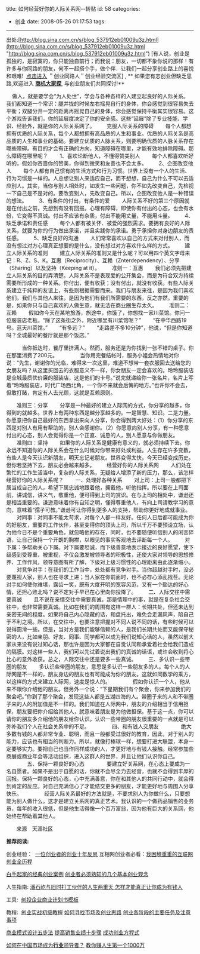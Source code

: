 title: 如何经营好你的人际关系网--转贴
id: 58
categories:
  - 创业
date: 2008-05-26 01:17:53
tags:
---

<div id="msgcns!9697D6160EFEBC17!1668" class="bvMsg">

出处:[http://blog.sina.com.cn/s/blog_537912eb01009u3z.html](http://blog.sina.com.cn/s/blog_537912eb01009u3z.html "http://blog.sina.com.cn/s/blog_537912eb01009u3z.html")
[有人说，创业是孤独的，是寂寞的，你只能独自前行；而我说：朋友，一切都不象你说的那样！有许多与你同路的朋友，何不一起搭个手，做个伴．让我们一起分享创业路上的喜悦和艰难!  [点击进入](http://www.cyease.com.cn/forum/) ＂创业同路人＂创业经验交流区] , ** 如果您有志创业但缺乏思路,欢迎进入 **[**商机大家探**](http://www.cyease.com.cn/forum/forumdisplay.php?fid=98)**, 与创业朋友们共同探讨!** <p>    做人，就是要学会“为人处世”，学会与各种各样的人建立起良好的人际关系。我们都知道一个常识：腿并拢的时候左右摇晃自行的身体，你会感觉到很容易失去平衡；双腿分开一定的距离再摇晃自己的身体，你会感觉保持平衡其实很容易。这个游戏告诉我们，你的延展度决定了你的安全感。这些“延展”除了专业技能、学识、经验外，就是你的人际关系网了。
　　克服人际关系的障碍
　　每个人都想拥有优质的人际关系，每个人都想拥有高品质的人生和事业。优质的人际关系是高品质的人生和事业的基础。要建立优质的人脉关系，则要明确优质的人脉关系存在哪些障碍。有目的才会有正确的方向，知道障碍在哪里，才能有效地排除障碍。那么障碍在哪里呢？
　　1、喜欢论断他人，不懂得赞美别人
　　每个人都喜欢听好听的，假如你吝啬你的赞美，你得到微笑和友善也不会太多。
　　2、企图改变他人
　　每个人都有自己惯有的生活方式和行为习惯。世界上没有一个人的生活、行为习惯是一样的。人总想让别人来适应自己，而不想想，自己为什么不可以去适应别人。其实，当你与别人相处时，如发生一些问题，你不如先改变自己，先检视一下自己是不是对的。要改变别人，先改变自己。所以，企图改变他人是一种错误的想法。
　　3、有条件的付出，有条件的爱
　　人际关系不好的第三个原因就是在付出之前，先想到有没有回报。心理有障碍，即使你有付出的心态，也会有水份，它变得不真诚。付出不应该有杂质，付出不能用丈量，不能用斗量。
　　4、缺乏承诺和责任感
　　每个人都有被关怀、被爱的强烈需求。要拥有良好的人际关系，就要为你的行为做出承诺，并且实践你的承诺。勇于承担你对身边朋友的责任感。
　　5、缺乏良好的沟通
　　人们常常喜欢以自己的方式来对付别人，而没有想过对方心理真正想要的是什么，没有想过对方喜欢什么样的方式。
　　建立人际关系的准则
　　建立人际关系的准则又是什么呢？可以用四个英文字母来记：R、Z、S、K。互惠（Reciprocity）、互赖（Znterdependency）、分享（Sharing）以及坚持（Keeping at it）。
　　准则一：互惠
　　我们必须先把建立人际关系的目的弄清楚。人际关系不是表现爱的公开集会，而是为符合双方持续需要所形成的一种关系。你付出，便有收获；没有付出，就没有收获。有些人际关系建立于纯粹的友谊上，有些则根据需要而来。我们与朋友来往，是因为我们喜欢他们，我们与其他人来往，是因为他们有我们所需要的东西，反之亦然。重要的是，如果你只与自己喜欢的人做生意，就无法在商业圈生存太久。
　　准则二：互赖
　　假如你今天在某地旅游，旅途中，你饿了，你想找一家川菜馆。你问一位服装店老板。“除了这条街之外，附近哪里有川菜馆呢？”
　　“在中华西路19号。蓝天川菜馆。”
　　“有多远？”
　　“走路差不多10分钟”，他说，“但是你知道吗？全城最好的餐厅就是那个饭店。” <p>　　　当你抵达时，餐厅里挤满人。然而，服务还是为你找到一张不错的桌子。你在那里消费了200元。
　　　　当你用完餐结帐时，服务小姐会热情地对你说：“先生，谢谢你的光临，难得来一次这里，难道不想带一套衣服回去送给您的女朋友吗？从这里买回去的衣服意义不一样，你女朋友一定会喜欢的。玲玲服装店是全城最质优价廉的服装店，这是他们的卡号。”说完就递给你一张名片，名片上写着“玲玲服装店，时代广场西北角，一个你不来就会后悔的地方。”也许你不会去，但敢打赌，肯定有人去光顾，这就是互赖原则。 <p>　　准则三：分享
　　分享是一种最好的建立人际网的方式，你分享的越多，你得到的就越多。世界上有两种东西是越分享越多的。一是智慧、知识。二是力量。你愿意把你自己最好的东西拿出来向人分享，你会得到两大好处：（1）你分享的东西是对别人有用有帮助的，别人会感谢你。（2）你愿意向别人分享，有一种愿意付出的心态，别人会觉得你是一个正直、诚恳的人，别人愿意与你做朋友。
　　准则四：坚持
　　如果你的人际关系是健康有意义的，就必须持续下去。你永远不知道你的人际关系会在什么时候对你带来好处或利益。人生存在许多变数，有些人是今天认识新朋友，明天忘记老朋友。世界变得太快，今天已经变成历史。但你若坚持下去，朋友必会越来越多。
　　经营好你的人际关系网
　　人们处在繁忙的工作生活当中，复杂的人际关系，无疑给人增添了新的压力，那么，该怎样经营好你的人际关系呢？
　　一、处理好各种关系
　　对上司：上司一般都把下属当成自己的人，希望下属忠诚地跟着他，拥戴他，听他指挥。所以要在上司面前，讲诚信，讲义气，敬重他，便可得到上司的赏识。在与上司的相处中，谦逊还是相当重要的。谦逊意味着你有自知之明，懂得尊重他人，有向上司请教学习的意向，意味着“孺子可教。”谦逊可让你得到更多人的支持，帮助你更好地成就事业。
　　对同事：对同事不能太苛求，对每个人都一样友好。任何人日后都可能成为你的好朋友，重要的工作伙伴，甚至变得你的顶头上司，所以千万不要预设立场，认为他今日不是个重要角色，就忽略他的存在，同时，也不要随便听信别人的闲言碎语，让自己保持一个开朗的胸襟，以眼见的事实客观地去评断每一个人。
　　对下属：多帮助关心下属。对下属要坦诚，而下级善意地表示接近的良好愿望，使下级感到受尊重、被重视，不仅会激发被领导者的积极性，还使大家对领导的思想修养、工作作风，领导意图有所了解，下级对上级习惯性的心理距离由此逐渐缩小。
　　对竞争对手：在我们的工作当中，处处都有竞争对手。当你超越对手时，没必要蔑视人家，别人也在寻求上进；当人家在你前面时，也不必存心添乱找茬。无论对手如何使你难堪，露齿一笑，既有大度开明的宽容风范，又有一个豁达的好心情，还担心败北吗？说不定对手早已在心里向你投降了。
　　二、人际交往中需要真诚
　　且不说在亲情交往中需要真诚，那是情理中的事，就是在复杂社会交往中，也非常需要真诚。比如在我们的周围有这样一群人：长期共处，但还未达到亲密无间的程度。如果将自己内心隐藏的话，和盘托出，难免会走漏风声，陷自己于不利之境。所以，在交往中，也要注意把握对不同人说不同的话，有些时候可以说得圆滑一些。但是，当对方是我们能够信赖的人，是我们长期共处而又能保守秘密的人，比如亲朋、好友、同事、同学都可以成为我们说知心话的人，虽然以前大家从来没有说过知心话，那也许是因为大家都在自觉认同和承爱着社会给我们造成的隔膜。对这样一些人，我们可以先试着说出我们的真诚的话语，或许会收到将心比心的意外收获。总之，人际交往中还是要多一些真诚。
　　三、多认识一些带圈的朋友
　　多认识些带圈的朋友，意思是多认识一些朋友多的人。每个人的人际网是不一样的，朋友身边的朋友也有可能成为你的朋友。这就如同数学的乘方，以这样的方式来建立人际网，速度是惊人的。
　　　　假如你认识一个人，他从来不跟你介绍他的朋友。但另外一个说：“下星期我们有个聚会，你来参加我们的聚会吧。”你到了那个聚会，发现这些人都是五湖四海的人。带圈子来的人和不带圈子来的人的附加值是不一样的。我们知道在人际网中，朋友的介绍相当于信用担保，朋友要把你介绍给其他人，就意味着朋友是为他做担保。基于这一点，你可以请你的朋友多介绍他的朋友给你认识。认识一些带圈的朋友很重要的一点就是可以弥补我们个人在社会关系中的不足。
　　　　四、和有钱人交朋友
　　　　绝大多数有钱的人都非常专业、聪明，而且一般都受过很好的教育，因此，对于别人的能力，应该也有相当的判断力。所以，就像打棒球一样，想要打进大联盟，本身一定要够实力。要把自己也当作同样成功的人，才更好地与有钱人接触。经常参加些商展或商业年会等活动组织，进入这群人的世界，并且让他们认识你自己。
　　　　五、保持一颗良好的心态
　　　　要建立好关系网，在心态上要成为一名自愿者。如果不是出于自愿的话，你就不会尽全力去经营，也就不会得到丰厚的回报。保持一颗良好的心态，心中充满善意，你在和其他人的共同行动中，就会得到肯定的反应。对自己充满信心了才能结交更多的朋友，才能更好地与周围人分享快乐。
　　　　经营人际关系最好的方法就是，不要求别人为你做什么，只要想能为别人做什么。这才是建立关系网的真正艺术。我认识的一个做药品销售的业务员，每年的收入很低，但是他生活得像一个百万富翁，因为他有巨大的关系网，他始终在帮助着其他人。 <p>       来源　天涯社区 <p>**推荐阅读:** <p>创业经验：  [一位创业者的创业十年反思](http://www.cyease.com.cn/a/74169.shtml) 互相网创业者必看：[我困境重重的互联网创业全历程](http://www.cyease.com.cn/forum/viewthread.php?tid=2008&amp;extra=page%3D1) <p>[白手起家的经典创业案例](http://www.cyease.com.cn/forum/viewthread.php?tid=1634&amp;extra=page%3D1) [创业者必须熟知的几个基本创业观念](http://www.cyease.com.cn/a/76877.shtml) <p>人生指南: [潘石屹与旧时打工伙伴的人生两重天 ](http://www.cyease.com.cn/forum/viewthread.php?tid=1940&amp;extra=page%3D1)[怎样才能真正让你成为有钱人](http://www.cyease.com.cn/forum/viewthread.php?tid=1896&amp;extra=page%3D1) <p>工具:  [创投企业商业计划书模板 ](http://www.cyease.com.cn/forum/viewthread.php?tid=1606&amp;extra=page%3D2) <p>教程:  [创业实战初级教程](http://www.cyease.com.cn/forum/viewthread.php?tid=1115&amp;extra=page%3D1) [如何寻找市场及创业思路](http://www.cyease.com.cn/gt/1763.shtml) [创业各阶段的主要任务及注意事项](http://www.cyease.com.cn/a/12141.shtml) <p>[商业模式设计五步法](http://www.cyease.com.cn/a/75246.shtml) [提高销售业绩十步骤](http://www.cyease.com.cn/a/74375.shtml) [成功创业方程式](http://www.cyease.com.cn/a/74170.shtml) <p>[如何在中国市场成为**行业**领导者？](http://www.cyease.com.cn/a/50272.shtml) [教你赚人生第一个1000万 ](http://www.cyease.com.cn/forum/viewthread.php?tid=1552&amp;extra=page%3D1)
</div>